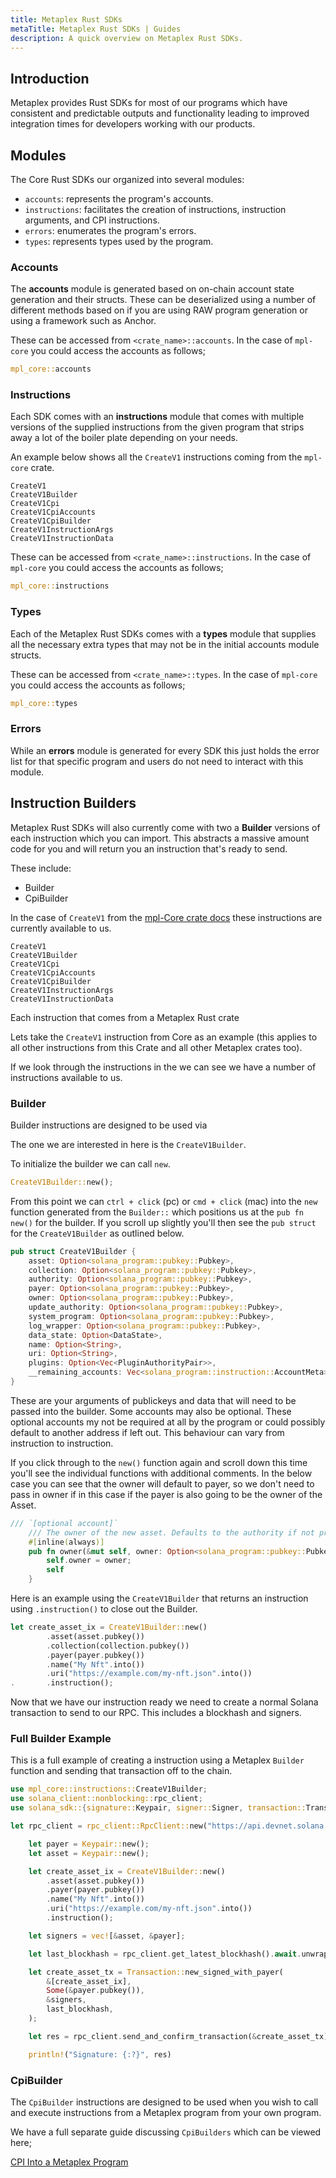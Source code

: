 ```yaml
---
title: Metaplex Rust SDKs
metaTitle: Metaplex Rust SDKs | Guides
description: A quick overview on Metaplex Rust SDKs.
---
```


## Introduction

Metaplex provides Rust SDKs for most of our programs which have consistent and predictable outputs and functionality leading to improved integration times for developers working with our products.

## Modules

The Core Rust SDKs our organized into several modules:

- `accounts`: represents the program's accounts.
- `instructions`: facilitates the creation of instructions, instruction arguments, and CPI instructions.
- `errors`: enumerates the program's errors.
- `types`: represents types used by the program.

### Accounts

The **accounts** module is generated based on on-chain account state generation and their structs. These can be deserialized using a number of different methods based on if you are using RAW program generation or using a framework such as Anchor.

These can be accessed from `<crate_name>::accounts`. In the case of `mpl-core` you could access the accounts as follows;

```rust
mpl_core::accounts
```

### Instructions

Each SDK comes with an **instructions** module that comes with multiple versions of the supplied instructions from the given program that strips away a lot of the boiler plate depending on your needs.

An example below shows all the `CreateV1` instructions coming from the `mpl-core` crate.

```
CreateV1
CreateV1Builder
CreateV1Cpi
CreateV1CpiAccounts
CreateV1CpiBuilder
CreateV1InstructionArgs
CreateV1InstructionData
```

These can be accessed from `<crate_name>::instructions`. In the case of `mpl-core` you could access the accounts as follows;

```rust
mpl_core::instructions
```

### Types

Each of the Metaplex Rust SDKs comes with a **types** module that supplies all the necessary extra types that may not be in the initial accounts module structs.

These can be accessed from `<crate_name>::types`. In the case of `mpl-core` you could access the accounts as follows;

```rust
mpl_core::types
```

### Errors

While an **errors** module is generated for every SDK this just holds the error list for that specific program and users do not need to interact with this module.


## Instruction Builders

Metaplex Rust SDKs will also currently come with two a **Builder** versions of each instruction which you can import. This abstracts a massive amount code for you and will return you an instruction that's ready to send.

These include:

- Builder
- CpiBuilder

In the case of `CreateV1` from the [mpl-Core crate docs](https://docs.rs/mpl-core/0.7.0/mpl_core/instructions/index.html) these instructions are currently available to us.

```
CreateV1
CreateV1Builder
CreateV1Cpi
CreateV1CpiAccounts
CreateV1CpiBuilder
CreateV1InstructionArgs
CreateV1InstructionData
```

Each instruction that comes from a Metaplex Rust crate 

Lets take the `CreateV1` instruction from Core as an example (this applies to all other instructions from this Crate and all other Metaplex crates too).

If we look through the instructions in the  we can see we have a number of instructions available to us.

### Builder

Builder instructions are designed to be used via

The one we are interested in here is the `CreateV1Builder`.

To initialize the builder we can call `new`.

```rust
CreateV1Builder::new();
```

From this point we can `ctrl + click` (pc) or `cmd + click` (mac) into the `new` function generated from the `Builder::` which positions us at the `pub fn new()` for the builder. If you scroll up slightly you'll then see the `pub struct` for the `CreateV1Builder` as outlined below.

```rust
pub struct CreateV1Builder {
    asset: Option<solana_program::pubkey::Pubkey>,
    collection: Option<solana_program::pubkey::Pubkey>,
    authority: Option<solana_program::pubkey::Pubkey>,
    payer: Option<solana_program::pubkey::Pubkey>,
    owner: Option<solana_program::pubkey::Pubkey>,
    update_authority: Option<solana_program::pubkey::Pubkey>,
    system_program: Option<solana_program::pubkey::Pubkey>,
    log_wrapper: Option<solana_program::pubkey::Pubkey>,
    data_state: Option<DataState>,
    name: Option<String>,
    uri: Option<String>,
    plugins: Option<Vec<PluginAuthorityPair>>,
    __remaining_accounts: Vec<solana_program::instruction::AccountMeta>,
}

```

These are your arguments of publickeys and data that will need to be passed into the builder. Some accounts may also be optional. These optional accounts my not be required at all by the program or could possibly default to another address if left out. This behaviour can vary from instruction to instruction. 

If you click through to the `new()` function again and scroll down this time you'll see the individual functions with additional comments. In the below case you can see that the owner will default to payer, so we don't need to pass in owner if in this case if the payer is also going to be the owner of the Asset.

```rust
/// `[optional account]`
    /// The owner of the new asset. Defaults to the authority if not present.
    #[inline(always)]
    pub fn owner(&mut self, owner: Option<solana_program::pubkey::Pubkey>) -> &mut Self {
        self.owner = owner;
        self
    }
```

Here is an example using the `CreateV1Builder` that returns an instruction using `.instruction()` to close out the Builder.

```rust
let create_asset_ix = CreateV1Builder::new()
        .asset(asset.pubkey())
        .collection(collection.pubkey())
        .payer(payer.pubkey())
        .name("My Nft".into())
        .uri("https://example.com/my-nft.json".into())
.       .instruction();
```

Now that we have our instruction ready we need to create a normal Solana transaction to send to our RPC. This includes a blockhash and signers.

### Full Builder Example

This is a full example of creating a instruction using a Metaplex `Builder` function and sending that transaction off to the chain.

```rust
use mpl_core::instructions::CreateV1Builder;
use solana_client::nonblocking::rpc_client;
use solana_sdk::{signature::Keypair, signer::Signer, transaction::Transaction};

let rpc_client = rpc_client::RpcClient::new("https://api.devnet.solana.com".to_string());

    let payer = Keypair::new();
    let asset = Keypair::new();

    let create_asset_ix = CreateV1Builder::new()
        .asset(asset.pubkey())
        .payer(payer.pubkey())
        .name("My Nft".into())
        .uri("https://example.com/my-nft.json".into())
        .instruction();

    let signers = vec![&asset, &payer];

    let last_blockhash = rpc_client.get_latest_blockhash().await.unwrap();

    let create_asset_tx = Transaction::new_signed_with_payer(
        &[create_asset_ix],
        Some(&payer.pubkey()),
        &signers,
        last_blockhash,
    );

    let res = rpc_client.send_and_confirm_transaction(&create_asset_tx).await.unwrap();

    println!("Signature: {:?}", res)

```

### CpiBuilder

The `CpiBuilder` instructions are designed to be used when you wish to call and execute instructions from a Metaplex program from your own program.

We have a full separate guide discussing `CpiBuilders` which can be viewed here;

[CPI Into a Metaplex Program](/guides/rust/how-to-cpi-into-a-metaplex-program)
